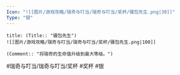 ```yaml
---
Icon: "![[图片/游戏攻略/瑞奇与叮当/瑞奇与叮当/奖杯/骚包先生.png|30]]"
Type: "银"
---
```

```ad-common-silver-trophy
title: (Title:: "骚包先生")
![[图片/游戏攻略/瑞奇与叮当/瑞奇与叮当/奖杯/骚包先生.png|100]]

(Comment:: "将瑞奇的生命值升级到最大等级。")
```

#瑞奇与叮当/瑞奇与叮当/奖杯 #奖杯 #银
